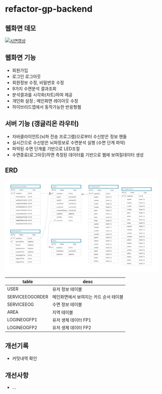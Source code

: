 # refactor-gp-backend

## 웹화면 데모

[![시연영상](https://img.youtube.com/vi/z4ypyLTrEbM/0.jpg)](https://www.youtube.com/watch?v=z4ypyLTrEbM)

## 웹화면 기능

- 회원가입
- 로그인 로그아웃
- 회원정보 수정, 비밀번호 수정
- 9가지 수면분석 결과조회
- 분석결과를 시각화(차트)하여 제공
- 개인화 설정 ; 메인화면 레이아웃 수정
- 하이브리드앱에서 동작가능한 반응형웹

## 서버 기능 (갱글리온 라우터)

- 자바클라이언트(뇌파 전송 프로그램)으로부터 수신받은 정보 핸들
- 실시간으로 수신받은 뇌파정보로 수면분석 실행 (수면 단계 파악)
- 파악된 수면 단계를 기반으로 LED조절
- 수면종료(로그아웃)하면 측정된 데이터를 기반으로 웹에 보여질데이터 생성

## ERD

![erd](./readmeRes/erd.png)

| table           | desc                                   |
| --------------- | -------------------------------------- |
| USER            | 유저 정보 테이블                       |
| SERVICEEOGORDER | 메인화면에서 보여지는 카드 순서 테이블 |
| SERVICEEOG      | 수면 정보 테이블                       |
| AREA            | 지역 테이블                            |
| LOGINEOGFP1     | 유저 생체 데이터 FP1                   |
| LOGINEOGFP2     | 유저 생체 데이터 FP2                   |

## 개선기록

- 커밋내역 확인

## 개선사항

- ...
